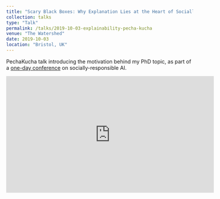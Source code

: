 ```yaml
---
title: "Scary Black Boxes: Why Explanation Lies at the Heart of Socially-responsible AI"
collection: talks
type: "Talk"
permalink: /talks/2019-10-03-explainability-pecha-kucha
venue: "The Watershed"
date: 2019-10-03
location: "Bristol, UK"
---
```


PechaKucha talk introducing the motivation behind my PhD topic, as part of a [one-day conference](https://www.anthtechconf.co.uk/) on socially-responsible AI. 

<iframe src="https://www.youtube.com/embed/gzFOyo09ntw" width="560" height="315" frameborder="0"> </iframe>  